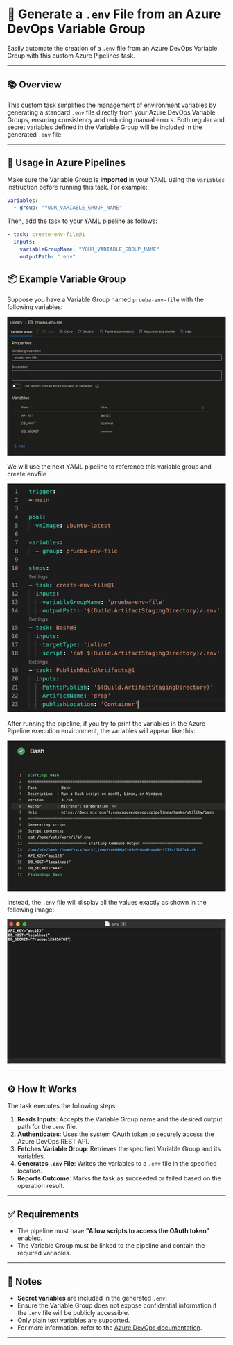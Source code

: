 # 🚀 Generate a `.env` File from an Azure DevOps Variable Group

Easily automate the creation of a `.env` file from an Azure DevOps Variable Group with this custom Azure Pipelines task.

---

## 📚 Overview

This custom task simplifies the management of environment variables by generating a standard `.env` file directly from your Azure DevOps Variable Groups, ensuring consistency and reducing manual errors. Both regular and secret variables defined in the Variable Group will be included in the generated `.env` file.

---

## 🚀 Usage in Azure Pipelines

Make sure the Variable Group is **imported** in your YAML using the `variables` instruction before running this task. For example:

```yaml
variables:
  - group: "YOUR_VARIABLE_GROUP_NAME"
```

Then, add the task to your YAML pipeline as follows:

```yaml
- task: create-env-file@1
  inputs:
    variableGroupName: "YOUR_VARIABLE_GROUP_NAME"
    outputPath: ".env"
```

## 📦 Example Variable Group

Suppose you have a Variable Group named `prueba-env-file` with the following variables:

![Variable Group](./images/vgroup.png)

We will use the next YAML pipeline to reference this variable group and create envfile

![Pipeline](./images/pipeline.png)

After running the pipeline, if you try to print the variables in the Azure Pipeline execution environment, the variables will appear like this:

![view pipeline variables](./images/execute.png)

Instead, the `.env` file will display all the values exactly as shown in the following image:

![view pipeline variables](./images/env.png)

---

## ⚙️ How It Works

The task executes the following steps:

1. **Reads Inputs**: Accepts the Variable Group name and the desired output path for the `.env` file.
2. **Authenticates**: Uses the system OAuth token to securely access the Azure DevOps REST API.
3. **Fetches Variable Group**: Retrieves the specified Variable Group and its variables.
4. **Generates `.env` File**: Writes the variables to a `.env` file in the specified location.
5. **Reports Outcome**: Marks the task as succeeded or failed based on the operation result.

---

## ✅ Requirements

- The pipeline must have **"Allow scripts to access the OAuth token"** enabled.
- The Variable Group must be linked to the pipeline and contain the required variables.

---

## 📝 Notes

- **Secret variables** are included in the generated `.env`.
- Ensure the Variable Group does not expose confidential information if the `.env` file will be publicly accessible.
- Only plain text variables are supported.
- For more information, refer to the [Azure DevOps documentation](https://learn.microsoft.com/en-us/azure/devops/pipelines/library/variable-groups).

---
